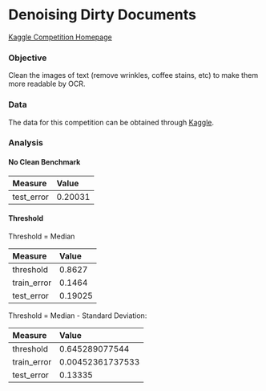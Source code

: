 # Denoising Dirty Documents
[Kaggle Competition Homepage](https://www.kaggle.com/c/denoising-dirty-documents)

### Objective
Clean the images of text (remove wrinkles, coffee stains, etc) to make them more readable by OCR.

### Data
The data for this competition can be obtained through [Kaggle](https://www.kaggle.com/c/denoising-dirty-documents/data).

### Analysis

#### No Clean Benchmark
| Measure     | Value            |
| :---------- | :--------------- |
| test_error  | 0.20031          |

#### Threshold
Threshold = Median

| Measure     | Value            |
| :---------- | :--------------- |
| threshold   | 0.8627           |
| train_error | 0.1464           |
| test_error  | 0.19025          |

Threshold = Median - Standard Deviation:

| Measure     | Value            |
| :---------- | :--------------- |
| threshold   | 0.645289077544   |
| train_error | 0.00452361737533 |
| test_error  | 0.13335          |
